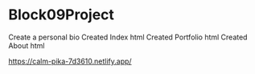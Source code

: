 # Block09Project
Create a personal bio
Created Index html
Created Portfolio html
Created About html

https://calm-pika-7d3610.netlify.app/
